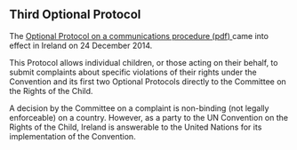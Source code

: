##  Third Optional Protocol

The [ Optional Protocol on a communications procedure (pdf)
](https://www.ohchr.org/en/professionalinterest/pages/opiccrc.aspx) came into
effect in Ireland on 24 December 2014.

This Protocol allows individual children, or those acting on their behalf, to
submit complaints about specific violations of their rights under the
Convention and its first two Optional Protocols directly to the Committee on
the Rights of the Child.

A decision by the Committee on a complaint is non-binding (not legally
enforceable) on a country. However, as a party to the UN Convention on the
Rights of the Child, Ireland is answerable to the United Nations for its
implementation of the Convention.
